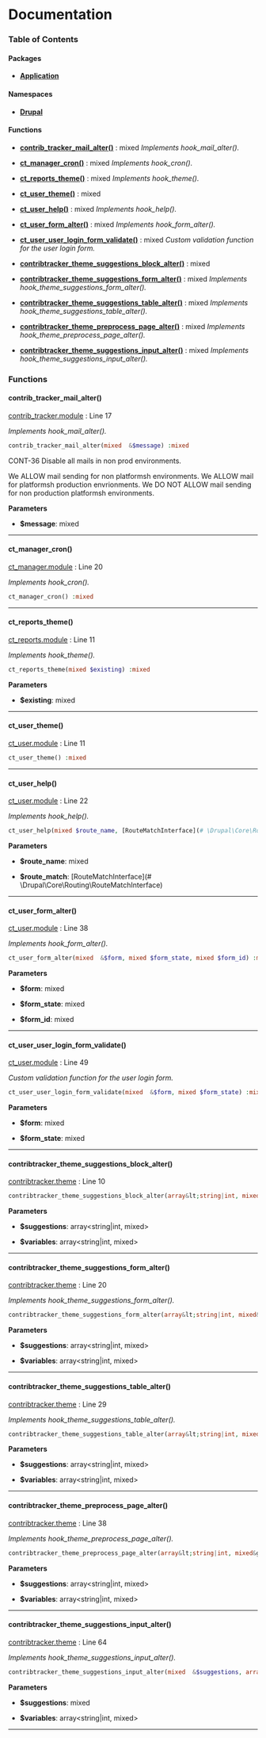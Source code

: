 # Documentation




### Table of Contents

#### Packages
- **[Application](./packages/Application.md)**

#### Namespaces
- **[Drupal](./namespaces/drupal.md)**









#### Functions
- **[contrib_tracker_mail_alter()](./namespaces/default.md#contrib_tracker_mail_alter)**
           : mixed
*Implements hook_mail_alter().*

- **[ct_manager_cron()](./namespaces/default.md#ct_manager_cron)**
           : mixed
*Implements hook_cron().*

- **[ct_reports_theme()](./namespaces/default.md#ct_reports_theme)**
           : mixed
*Implements hook_theme().*

- **[ct_user_theme()](./namespaces/default.md#ct_user_theme)**
           : mixed

- **[ct_user_help()](./namespaces/default.md#ct_user_help)**
           : mixed
*Implements hook_help().*

- **[ct_user_form_alter()](./namespaces/default.md#ct_user_form_alter)**
           : mixed
*Implements hook_form_alter().*

- **[ct_user_user_login_form_validate()](./namespaces/default.md#ct_user_user_login_form_validate)**
           : mixed
*Custom validation function for the user login form.*

- **[contribtracker_theme_suggestions_block_alter()](./namespaces/default.md#contribtracker_theme_suggestions_block_alter)**
           : mixed

- **[contribtracker_theme_suggestions_form_alter()](./namespaces/default.md#contribtracker_theme_suggestions_form_alter)**
           : mixed
*Implements hook_theme_suggestions_form_alter().*

- **[contribtracker_theme_suggestions_table_alter()](./namespaces/default.md#contribtracker_theme_suggestions_table_alter)**
           : mixed
*Implements hook_theme_suggestions_table_alter().*

- **[contribtracker_theme_preprocess_page_alter()](./namespaces/default.md#contribtracker_theme_preprocess_page_alter)**
           : mixed
*Implements hook_theme_preprocess_page_alter().*

- **[contribtracker_theme_suggestions_input_alter()](./namespaces/default.md#contribtracker_theme_suggestions_input_alter)**
           : mixed
*Implements hook_theme_suggestions_input_alter().*





### Functions

#### contrib_tracker_mail_alter()

[contrib_tracker.module](./files/web-modules-custom-contrib-tracker-contrib-tracker.md) : Line 17

*Implements hook_mail_alter().*


```php
contrib_tracker_mail_alter(mixed  &$message) :mixed
```
CONT-36 Disable all mails in non prod environments.

We ALLOW mail sending for non platformsh environments.
We ALLOW mail for platformsh production envrionments.
We DO NOT ALLOW mail sending for non production platformsh environments.

**Parameters**

- **$message**: mixed
    





---
#### ct_manager_cron()

[ct_manager.module](./files/web-modules-custom-ct-manager-ct-manager.md) : Line 20

*Implements hook_cron().*


```php
ct_manager_cron() :mixed
```






---
#### ct_reports_theme()

[ct_reports.module](./files/web-modules-custom-ct-reports-ct-reports.md) : Line 11

*Implements hook_theme().*


```php
ct_reports_theme(mixed $existing) :mixed
```

**Parameters**

- **$existing**: mixed
    





---
#### ct_user_theme()

[ct_user.module](./files/web-modules-custom-ct-user-ct-user.md) : Line 11



```php
ct_user_theme() :mixed
```






---
#### ct_user_help()

[ct_user.module](./files/web-modules-custom-ct-user-ct-user.md) : Line 22

*Implements hook_help().*


```php
ct_user_help(mixed $route_name, [RouteMatchInterface](# \Drupal\Core\Routing\RouteMatchInterface) $route_match) :mixed
```

**Parameters**

- **$route_name**: mixed
    
- **$route_match**: [RouteMatchInterface](# \Drupal\Core\Routing\RouteMatchInterface)
    





---
#### ct_user_form_alter()

[ct_user.module](./files/web-modules-custom-ct-user-ct-user.md) : Line 38

*Implements hook_form_alter().*


```php
ct_user_form_alter(mixed  &$form, mixed $form_state, mixed $form_id) :mixed
```

**Parameters**

- **$form**: mixed
    
- **$form_state**: mixed
    
- **$form_id**: mixed
    





---
#### ct_user_user_login_form_validate()

[ct_user.module](./files/web-modules-custom-ct-user-ct-user.md) : Line 49

*Custom validation function for the user login form.*


```php
ct_user_user_login_form_validate(mixed  &$form, mixed $form_state) :mixed
```

**Parameters**

- **$form**: mixed
    
- **$form_state**: mixed
    





---
#### contribtracker_theme_suggestions_block_alter()

[contribtracker.theme](./files/web-themes-custom-contribtracker-contribtracker.md) : Line 10



```php
contribtracker_theme_suggestions_block_alter(array&lt;string|int, mixed&gt;  &$suggestions, array&lt;string|int, mixed&gt; $variables) :mixed
```

**Parameters**

- **$suggestions**: array&lt;string|int, mixed&gt;
    
- **$variables**: array&lt;string|int, mixed&gt;
    





---
#### contribtracker_theme_suggestions_form_alter()

[contribtracker.theme](./files/web-themes-custom-contribtracker-contribtracker.md) : Line 20

*Implements hook_theme_suggestions_form_alter().*


```php
contribtracker_theme_suggestions_form_alter(array&lt;string|int, mixed&gt;  &$suggestions, array&lt;string|int, mixed&gt; $variables) :mixed
```

**Parameters**

- **$suggestions**: array&lt;string|int, mixed&gt;
    
- **$variables**: array&lt;string|int, mixed&gt;
    





---
#### contribtracker_theme_suggestions_table_alter()

[contribtracker.theme](./files/web-themes-custom-contribtracker-contribtracker.md) : Line 29

*Implements hook_theme_suggestions_table_alter().*


```php
contribtracker_theme_suggestions_table_alter(array&lt;string|int, mixed&gt;  &$suggestions, array&lt;string|int, mixed&gt; $variables) :mixed
```

**Parameters**

- **$suggestions**: array&lt;string|int, mixed&gt;
    
- **$variables**: array&lt;string|int, mixed&gt;
    





---
#### contribtracker_theme_preprocess_page_alter()

[contribtracker.theme](./files/web-themes-custom-contribtracker-contribtracker.md) : Line 38

*Implements hook_theme_preprocess_page_alter().*


```php
contribtracker_theme_preprocess_page_alter(array&lt;string|int, mixed&gt;  &$suggestions, array&lt;string|int, mixed&gt; $variables) :mixed
```

**Parameters**

- **$suggestions**: array&lt;string|int, mixed&gt;
    
- **$variables**: array&lt;string|int, mixed&gt;
    





---
#### contribtracker_theme_suggestions_input_alter()

[contribtracker.theme](./files/web-themes-custom-contribtracker-contribtracker.md) : Line 64

*Implements hook_theme_suggestions_input_alter().*


```php
contribtracker_theme_suggestions_input_alter(mixed  &$suggestions, array&lt;string|int, mixed&gt; $variables) :mixed
```

**Parameters**

- **$suggestions**: mixed
    
- **$variables**: array&lt;string|int, mixed&gt;
    





---

